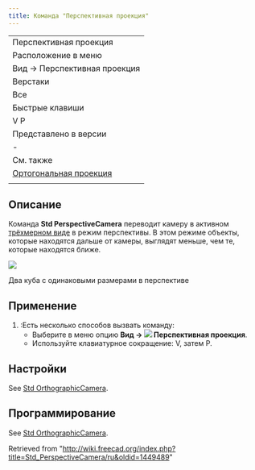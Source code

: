 ```yaml
---
title: Команда "Перспективная проекция"
---
```

|  |
| --- |
| Перспективная проекция |
| Расположение в меню |
| Вид → Перспективная проекция |
| Верстаки |
| Все |
| Быстрые клавиши |
| V P |
| Представлено в версии |
| - |
| См. также |
| [Ортогональная проекция](/Std_OrthographicCamera/ru "Std OrthographicCamera/ru") |
|  |

## Описание

Команда **Std PerspectiveCamera** переводит камеру в активном [трёхмерном виде](/3D_view/ru "3D view/ru") в режим перспективы. В этом режиме объекты, которые находятся дальше от камеры, выглядят меньше, чем те, которые находятся ближе.

![](/images/Std_PerspectiveCamera_example.svg)

Два куба с одинаковыми размерами в перспективе

## Применение

1. :Есть несколько способов вызвать команду:
   * Выберите в меню опцию **Вид → ![](/images/Std_PerspectiveCamera.svg) Перспективная проекция**.
   * Используйте клавиатурное сокращение: V, затем P.

## Настройки

See [Std OrthographicCamera](/Std_OrthographicCamera#Preferences "Std OrthographicCamera").

## Программирование

See [Std OrthographicCamera](/Std_OrthographicCamera#Scripting "Std OrthographicCamera").

Retrieved from "<http://wiki.freecad.org/index.php?title=Std_PerspectiveCamera/ru&oldid=1449489>"